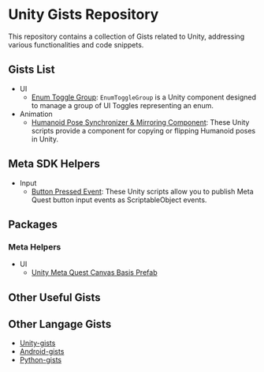 # Unity Gists Repository
This repository contains a collection of Gists related to Unity, addressing various functionalities and code snippets.

## Gists List
- UI
  - [Enum Toggle Group](https://gist.github.com/t-34400/6787c65f87d4b272f1ce1fc93f66d782):
    `EnumToggleGroup` is a Unity component designed to manage a group of UI Toggles representing an enum.
- Animation
  - [Humanoid Pose Synchronizer & Mirroring Component](https://gist.github.com/t-34400/fa28b8f56746322a0310519572779791):
    These Unity scripts provide a component for copying or flipping Humanoid poses in Unity.

## Meta SDK Helpers
- Input
  - [Button Pressed Event](https://gist.github.com/t-34400/d16a05d0e3c53d8286f1e7846bdb9b04):
    These Unity scripts allow you to publish Meta Quest button input events as ScriptableObject events.

## Packages

### Meta Helpers
- UI
  - [Unity Meta Quest Canvas Basis Prefab](./UnityPackages/Meta/MetaQuestCanvasBasis/)

## Other Useful Gists

## Other Langage Gists
- [Unity-gists](https://github.com/t-34400/Unity-gists)
- [Android-gists](https://github.com/t-34400/Android-gists)
- [Python-gists](https://github.com/t-34400/Python-gists)

